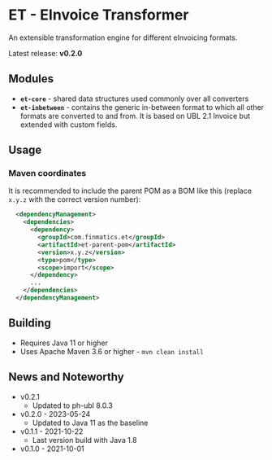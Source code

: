 # ET - EInvoice Transformer

An extensible transformation engine for different eInvoicing formats.

Latest release: **v0.2.0**

## Modules

* **`et-core`** - shared data structures used commonly over all converters
* **`et-inbetween`** - contains the generic in-between format to which all other formats are converted to and from. It is based on UBL 2.1 Invoice but extended with custom fields.

## Usage

### Maven coordinates

It is recommended to include the parent POM as a BOM like this (replace `x.y.z` with the correct version number):

```xml
  <dependencyManagement>
    <dependencies>
      <dependency>
        <groupId>com.finmatics.et</groupId>
        <artifactId>et-parent-pom</artifactId>
        <version>x.y.z</version>
        <type>pom</type>
        <scope>import</scope>
      </dependency>
      ...
    </dependencies>
  </dependencyManagement>
```

## Building

* Requires Java 11 or higher
* Uses Apache Maven 3.6 or higher - `mvn clean install`

## News and Noteworthy

* v0.2.1
    * Updated to ph-ubl 8.0.3
* v0.2.0 - 2023-05-24
    * Updated to Java 11 as the baseline
* v0.1.1 - 2021-10-22
     * Last version build with Java 1.8
* v0.1.0 - 2021-10-01

